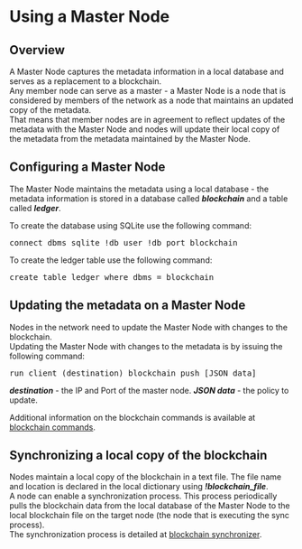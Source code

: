 # Using a Master Node

## Overview

A Master Node captures the metadata information in a local database and serves as a replacement to a blockchain.    
Any member node can serve as a master - a Master Node is a node that is considered by members of the network as a node that maintains an updated copy of the metadata.      
That means that member nodes are in agreement to reflect updates of the metadata with the Master Node and nodes will update their local copy of the metadata from the metadata maintained by the Master Node.

## Configuring a Master Node

The Master Node maintains the metadata using a local database - the metadata information is stored in a database called ***blockchain*** and a table called ***ledger***.

To create the database using SQLite use the following command:

<pre>
connect dbms sqlite !db_user !db_port blockchain 
</pre>

To create the ledger table use the following command:

<pre>
create table ledger where dbms = blockchain
</pre>

## Updating the metadata on a Master Node

Nodes in the network need to update the Master Node with changes to the blockchain.  
Updating the Master Node with changes to the metadata is by issuing the following command:
<pre>
run client (destination) blockchain push [JSON data]
</pre>
***destination*** - the IP and Port of the master node.
***JSON data*** - the policy to update.

Additional information on the blockchain commands is available at [blockchain commands](https://github.com/AnyLog-co/documentation/blob/master/blockchain%20commands.md).

## Synchronizing a local copy of the blockchain

Nodes maintain a local copy of the blockchain in a text file. The file name and location is declared in the local dictionary using ***!blockchain_file***.    
A node can enable a synchronization process. This process periodically pulls the blockchain data from the local database of the Master Node to the local blockchain file on the target node (the node that is executing the sync process).    
The synchronization process is detailed at [blockchain synchronizer](https://github.com/AnyLog-co/documentation/blob/master/background%20processes.md#blockchain-synchronizer).  





